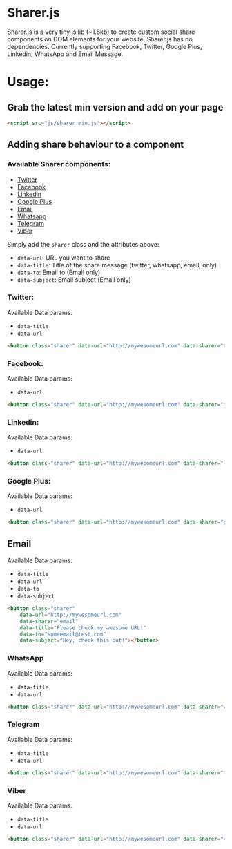 Sharer.js
=========

Sharer.js is a very tiny js lib (~1.6kb) to create custom social share components on DOM elements for your website. Sharer.js has no dependencies.
Currently supporting Facebook, Twitter, Google Plus, Linkedin, WhatsApp and Email Message.

# Usage:

## Grab the latest min version and add on your page

```html
<script src="js/sharer.min.js"></script>
```

## Adding share behaviour to a component

### Available Sharer components:

- [Twitter](#twitter)
- [Facebook](#facebook)
- [Linkedin](#linkedin)
- [Google Plus](#google-plus)
- [Email](#email)
- [Whatsapp](#whatsapp)
- [Telegram](#telegram)
- [Viber](#viber)

Simply add the `sharer` class and the attributes above:

- `data-url`: URL you want to share
- `data-title`: Title of the share message (twitter, whatsapp, email, only)
- `data-to`: Email to (Email only)
- `data-subject`: Email subject (Email only)


### Twitter:

Available Data params:

- `data-title`
- `data-url`


```html
<button class="sharer" data-url="http://mywesomeurl.com" data-sharer="twitter" data-title="Checkout my awesome url!"></button>
```

### Facebook:

Available Data params:

- `data-url`

```html
<button class="sharer" data-url="http://mywesomeurl.com" data-sharer="facebook"></button>
```

### Linkedin:

Available Data params:

- `data-url`

```html
<button class="sharer" data-url="http://mywesomeurl.com" data-sharer="linkedin"></button>
```

### Google Plus:

Available Data params:

- `data-url`

```html
<button class="sharer" data-url="http://mywesomeurl.com" data-sharer="googleplus"></button>
```

## Email

Available Data params:

- `data-title`
- `data-url`
- `data-to`
- `data-subject`

```html
<button class="sharer"
	data-url="http://mywesomeurl.com"
	data-sharer="email"
	data-title="Please check my awesome URL!"
	data-to="someemail@test.com"
	data-subject="Hey, check this out!"></button>
```

### WhatsApp

Available Data params:

- `data-title`
- `data-url`

```html
<button class="sharer" data-url="http://mywesomeurl.com" data-sharer="whatsapp" data-title="Please check my awesome URL!"></button>
```

### Telegram

Available Data params:

- `data-title`
- `data-url`

```html
<button class="sharer" data-url="http://mywesomeurl.com" data-sharer="telegram" data-title="Please check my awesome URL!"></button>
```

### Viber

Available Data params:

- `data-title`
- `data-url`

```html
<button class="sharer" data-url="http://mywesomeurl.com" data-sharer="viber" data-title="Please check my awesome URL!"></button>
```
